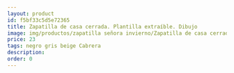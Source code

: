 ```yaml
---
layout: product
id: f5bf33c5d5e72365
title: Zapatilla de casa cerrada. Plantilla extraíble. Dibujo
image: img/productos/zapatilla señora invierno/Zapatilla de casa cerrada. Plantilla extraíble. Dibujo=23=negro gris beige Cabrera.webp
price: 23
tags: negro gris beige Cabrera
description: 
order: 0
---
```

